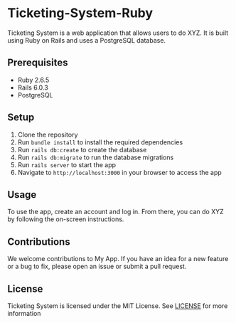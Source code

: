 # Ticketing-System-Ruby
Ticketing System is a web application that allows users to do XYZ. It is built using Ruby on Rails and uses a PostgreSQL database.

## Prerequisites

- Ruby 2.6.5
- Rails 6.0.3
- PostgreSQL

## Setup

1. Clone the repository
2. Run `bundle install` to install the required dependencies
3. Run `rails db:create` to create the database
4. Run `rails db:migrate` to run the database migrations
5. Run `rails server` to start the app
6. Navigate to `http://localhost:3000` in your browser to access the app

## Usage

To use the app, create an account and log in. From there, you can do XYZ by following the on-screen instructions.

## Contributions

We welcome contributions to My App. If you have an idea for a new feature or a bug to fix, please open an issue or submit a pull request.

## License

Ticketing System is licensed under the MIT License. See [LICENSE](LICENSE) for more information
